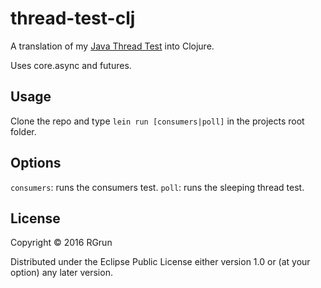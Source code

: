 # thread-test-clj

A translation of my [Java Thread Test](https://github.com/RGrun/thread-test) into Clojure.

Uses core.async and futures.

## Usage

Clone the repo and type `lein run [consumers|poll]` in the projects root folder.

## Options

`consumers`: runs the consumers test.
`poll`: runs the sleeping thread test.

## License

Copyright © 2016 RGrun

Distributed under the Eclipse Public License either version 1.0 or (at
your option) any later version.
